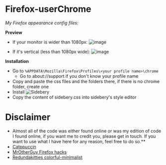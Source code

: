 # Firefox-userChrome
*My Firefox appearance config files:*

**Preview**
* If your monitor is wider than 1080px: 
![image](https://github.com/DNM1008/Firefox-userChrome/assets/54259825/08d90341-2521-4d20-80e5-7e86379677de)


* If it's vertical (less than 1080px wide): 
![image](https://github.com/DNM1008/Firefox-userChrome/assets/54259825/7cb5dbd3-2ddf-4994-a0e1-fc023f65c500)



**Installation**
* Go to `%APPDATA\Mozilla\Firefox\Profiles\<your profile name>\chrome`
  * Go to about://support if you don't know your profile name
* Copy and paste the css files and the folders there, if there is no chrome folder, create one
* Install ![Sidebery](https://addons.mozilla.org/en-US/firefox/addon/sidebery/)
* Copy the content of sidebery.css into sidebery's style editor


# Disclaimer
* Almost all of the code was either found online or was my edition of code I found online, if you want me to credit you, please get in touch. If you want to use what I have here for any reason, feel free to do so.**
 * [Catppuccin](https://github.com/catppuccin/catppuccin)
 * [MrOtherGuy Firefox hacks](https://github.com/MrOtherGuy/firefox-csshacks)
 * [Redundakitties colorful-minimalist]([https://github.com/newmanls/OnelineProton](https://github.com/Redundakitties/colorful-minimalist)https://github.com/Redundakitties/colorful-minimalist)
